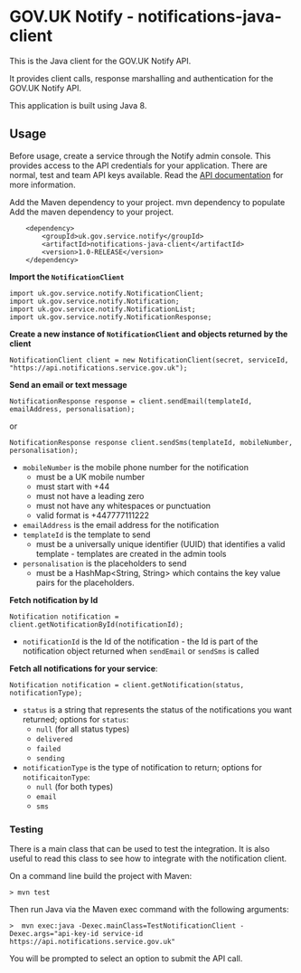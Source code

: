 # GOV.UK Notify - notifications-java-client

This is the Java client for the GOV.UK Notify API.

It provides client calls, response marshalling and authentication for the GOV.UK Notify API.

This application is built using Java 8.


## Usage

Before usage, create a service through the Notify admin console. This provides access to the API credentials for your application. There are normal, test and team API keys available.
Read the [API documentation](https://www.notifications.service.gov.uk/documentation) for more information.

Add the Maven dependency to your project.
mvn dependency to populate 
Add the maven dependency to your project.
```
    <dependency>
        <groupId>uk.gov.service.notify</groupId>
        <artifactId>notifications-java-client</artifactId>
        <version>1.0-RELEASE</version>
    </dependency>

```

**Import the `NotificationClient`**

```
import uk.gov.service.notify.NotificationClient;
import uk.gov.service.notify.Notification;
import uk.gov.service.notify.NotificationList;
import uk.gov.service.notify.NotificationResponse;
```

**Create a new instance of `NotificationClient` and objects returned by the client**

`NotificationClient client = new NotificationClient(secret, serviceId, "https://api.notifications.service.gov.uk");`

**Send an email or text message**

`NotificationResponse response = client.sendEmail(templateId, emailAddress, personalisation);`

or

`NotificationResponse response client.sendSms(templateId, mobileNumber, personalisation);`

* `mobileNumber` is the mobile phone number for the notification
    * must be a UK mobile number
    * must start with +44
    * must not have a leading zero
    * must not have any whitespaces or punctuation
    * valid format is +447777111222
* `emailAddress` is the email address for the notification
* `templateId` is the template to send
    * must be a universally unique identifier (UUID) that identifies a valid template  - templates are created in the admin tools
* `personalisation` is the placeholders to send 
    * must be a HashMap<String, String> which contains the key value pairs for the placeholders. 

**Fetch notification by Id**

`Notification notification = client.getNotificationById(notificationId);`

* `notificationId` is the Id of the notification - the Id is part of the notification object returned when `sendEmail` or `sendSms` is called
 
**Fetch all notifications for your service**:

`Notification notification = client.getNotification(status, notificationType);`

* `status` is a string that represents the status of the notifications you want returned; options for `status`:
    * `null` (for all status types)
    * `delivered` 
    * `failed`
    * `sending`
* `notificationType` is the type of notification to return; options for `notificaitonType`:
    * `null` (for both types)
    * `email` 
    * `sms`


### Testing

There is a main class that can be used to test the integration. It is also useful to read this class to see how to integrate with the notification client.

On a command line build the project with Maven:

`> mvn test`

Then run Java via the Maven exec command with the following arguments:

`>  mvn exec:java -Dexec.mainClass=TestNotificationClient -Dexec.args="api-key-id service-id https://api.notifications.service.gov.uk"`

You will be prompted to select an option to submit the API call.
